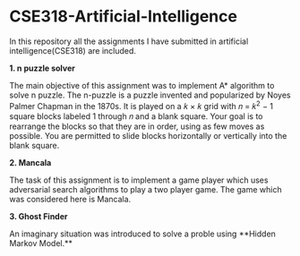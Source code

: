 # CSE318-Artificial-Intelligence

In this repository all the assignments I have submitted in artificial intelligence(CSE318) are included.

**1. n puzzle solver**

<p>The main objective of this assignment was to implement A* algorithm to solve n puzzle. The n-puzzle is a puzzle invented and popularized by Noyes Palmer Chapman in the 1870s. It is played on a 𝑘 × 𝑘 grid with 𝑛 = 𝑘<sup>2</sup> − 1 square blocks labeled 1 through 𝑛 and a blank square. Your goal is to rearrange the blocks so that they are in order, using as few moves as possible. You are permitted to slide blocks horizontally or vertically into the blank square.</p>


**2. Mancala**
<p>The task of this assignment is to implement a game player which uses adversarial search algorithms
to play a two player game. The game which was considered here is Mancala.</p>


**3. Ghost Finder**
<p>An imaginary situation was introduced to solve a proble using **Hidden Markov Model.**
